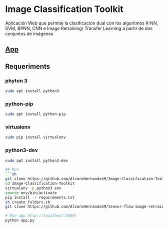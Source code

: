 # Image Classification Toolkit

Aplicación Web que permite la clasificación dual con los algoritmos K-NN, SVM, BPNN, CNN e Image Retraining/ Transfer Learning a partir de dos conjuntos de imágenes

## [App](http://www.loencontre.co:5000)


## Requeriments

### phyton 3
```sh
sudo apt install python3
```

### python-pip
```sh
sudo apt install python-pip
```

### virtualenv
```sh
sudo pip install virtualenv
```

### python3-dev
```sh
sudo apt install python3-dev

## Run
```sh
git clone https://github.com/AlvaroHernandezM/Image-Classification-Toolkit.git
cd Image-Classification-Toolkit
virtualenv -p python3 env
source env/bin/activate
pip install -r requirements.txt
sh create_folders.sh
git clone https://github.com/AlvaroHernandezM/tensor-flow-image-retraining.git core/image_retraining/tensorflow/

# Run app http://localhost:5000/
python app.py